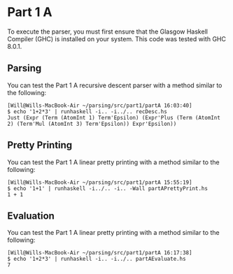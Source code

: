 # Part 1 A

To execute the parser, you must first ensure that the Glasgow Haskell Compiler
(GHC) is installed on your system. This code was tested with GHC 8.0.1.

## Parsing

You can test the Part 1 A recursive descent parser with a method similar to the
following:

```
[Will@Wills-MacBook-Air ~/parsing/src/part1/partA 16:03:40]
$ echo '1+2*3' | runhaskell -i.. -i../.. recDesc.hs
Just (Expr (Term (AtomInt 1) Term'Epsilon) (Expr'Plus (Term (AtomInt 2) (Term'Mul (AtomInt 3) Term'Epsilon)) Expr'Epsilon))
```

## Pretty Printing

You can test the Part 1 A linear pretty printing with a method similar to the
following:

```
[Will@Wills-MacBook-Air ~/parsing/src/part1/partA 15:55:19]
$ echo '1+1' | runhaskell -i../.. -i.. -Wall partAPrettyPrint.hs
1 + 1
```

## Evaluation

You can test the Part 1 A linear pretty printing with a method similar to the
following:

```
[Will@Wills-MacBook-Air ~/parsing/src/part1/partA 16:17:38]
$ echo '1+2*3' | runhaskell -i.. -i../.. partAEvaluate.hs
7
```
